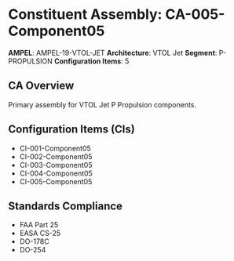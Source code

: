 # Constituent Assembly: CA-005-Component05

**AMPEL**: AMPEL-19-VTOL-JET
**Architecture**: VTOL Jet
**Segment**: P-PROPULSION
**Configuration Items**: 5

## CA Overview
Primary assembly for VTOL Jet P Propulsion components.

## Configuration Items (CIs)
- CI-001-Component05
- CI-002-Component05
- CI-003-Component05
- CI-004-Component05
- CI-005-Component05

## Standards Compliance
- FAA Part 25
- EASA CS-25
- DO-178C
- DO-254
